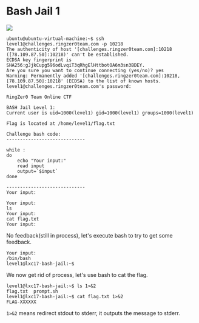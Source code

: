 # **Bash Jail 1**

![](https://i.imgur.com/hBRN91L.png)

```
ubuntu@ubuntu-virtual-machine:~$ ssh level1@challenges.ringzer0team.com -p 10218 
The authenticity of host '[challenges.ringzer0team.com]:10218 ([78.109.87.50]:10218)' can't be established.
ECDSA key fingerprint is SHA256:gJjkCupg596odLvqiT3qRhgElHttbotOA6m3sn3BDEY.
Are you sure you want to continue connecting (yes/no)? yes
Warning: Permanently added '[challenges.ringzer0team.com]:10218,[78.109.87.50]:10218' (ECDSA) to the list of known hosts.
level1@challenges.ringzer0team.com's password: 

RingZer0 Team Online CTF

BASH Jail Level 1:
Current user is uid=1000(level1) gid=1000(level1) groups=1000(level1)

Flag is located at /home/level1/flag.txt

Challenge bash code:
-----------------------------

while :
do
	echo "Your input:"
	read input
	output=`$input`
done 

-----------------------------
Your input:
```

```
Your input:
ls
Your input:
cat flag.txt
Your input:
```

No feedback(still in process), let's execute bash to try to get some feedback.

```
Your input:
/bin/bash
level1@lxc17-bash-jail:~$ 
```

We now get rid of process, let's use bash to cat the flag.

```
level1@lxc17-bash-jail:~$ ls 1>&2
flag.txt  prompt.sh
level1@lxc17-bash-jail:~$ cat flag.txt 1>&2
FLAG-XXXXXX
```

`1>&2` means redirect stdout to stderr, it outputs the message to stderr.

